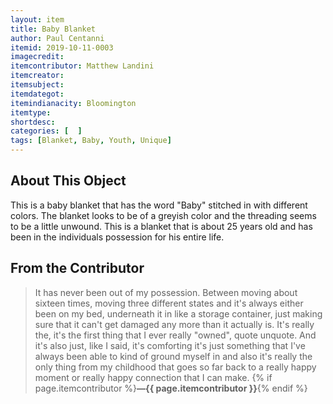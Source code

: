 ```yaml
---
layout: item
title: Baby Blanket
author: Paul Centanni
itemid: 2019-10-11-0003
imagecredit: 
itemcontributor: Matthew Landini
itemcreator: 
itemsubject: 
itemdategot: 
itemindianacity: Bloomington
itemtype: 
shortdesc: 
categories: [  ]
tags: [Blanket, Baby, Youth, Unique]
---
```

## About This Object

This is a baby blanket that has the word "Baby" stitched in with different colors. The blanket looks to be of a greyish color and the threading seems to be a little unwound.  This is a blanket that is about 25 years old and has been in the individuals possession for his entire life.

## From the Contributor

>It has never been out of my possession. Between moving about sixteen times, moving three different states and it's always either been on my bed, underneath it in like a storage container, just making sure that it can't get damaged any more than it actually is. It's really the, it's the first thing that I ever really "owned", quote unquote. And it's also just, like I said, it's comforting it's just something that I've always been able to kind of ground myself in and also it's really the only thing from my childhood that goes so far back to a really happy moment or really happy connection that I can make. {% if page.itemcontributor %}**—{{ page.itemcontributor }}**{% endif %}
